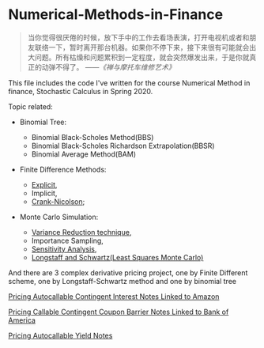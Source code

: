 # Numerical-Methods-in-Finance

> 当你觉得很厌倦的时候，放下手中的工作去看场表演，打开电视机或者和朋友联络一下，暂时离开那台机器。如果你不停下来，接下来很有可能就会出大问题。所有枯燥和问题累积到一定程度，就会突然爆发出来，于是你就真正的动弹不得了。
                                                        *——《禅与摩托车维修艺术》*



This file includes the code I've written for the course Numerical Method in finance, Stochastic Calculus in Spring 2020.

Topic related: 
* Binomial Tree:
  * Binomial Black-Scholes Method(BBS)
  * Binomial Black-Scholes Richardson Extrapolation(BBSR)
  * Binomial Average Method(BAM)
* Finite Difference Methods:
  * [Explicit](https://github.com/jieqian2/Numerical-Methods-in-Finance/blob/master/1.1.Explicit%20Finite%20Difference%20Scheme%20for%20Transport%20Equation%20.cpp), 
  * Implicit, 
  * [Crank-Nicolson](https://github.com/jieqian2/Numerical-Methods-in-Finance/blob/master/2.Crank-Nicolson%20scheme%20and%20down-and-out%20barrier%20option.cpp); 

* Monte Carlo Simulation:
  * [Variance Reduction technique](https://github.com/jieqian2/Numerical-Methods-in-Finance/blob/master/4.1.MC%20simulation%20with%20Contorl%20Variates.ipynb), 
  * Importance Sampling, 
  * [Sensitivity Analysis](https://github.com/jieqian2/Numerical-Methods-in-Finance/blob/master/5.Sensitivity%20analysis%20in%20Monte%20Carlo%20Simulation.cpp),
  * [Longstaff and Schwartz(Least Squares Monte Carlo)](https://github.com/jieqian2/Numerical-Methods-in-Finance/blob/master/Pricing%20Callable%20Contingent%20Coupon%20Barrier%20Notes.md)

And there are 3 complex derivative pricing project, one by Finite Different scheme, one by Longstaff-Schwartz method and one by binomial tree

[Pricing Autocallable Contingent Interest Notes Linked to Amazon](https://github.com/jieqian2/Numerical-Methods-in-Finance/blob/master/Pricing%20Callable%20Contingent%20Interest%20Note%20Linked%20to%20Amazon.md)

[Pricing Callable Contingent Coupon Barrier Notes Linked to Bank of America](https://github.com/jieqian2/Numerical-Methods-in-Finance/blob/master/Pricing%20Callable%20Contingent%20Coupon%20Barrier%20Notes.md)

[Pricing Autocallable Yield Notes](https://github.com/jieqian2/Numerical-Methods-in-Finance/blob/master/Pricing%20Autocallable%20Yield%20Notes.md)
